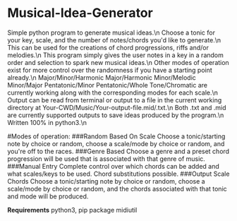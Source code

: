 # Musical-Idea-Generator
Simple python program to generate musical ideas.\n
Choose a tonic for your key, scale, and the number of notes/chords you'd like to generate.\n
This can be used for the creations of chord progressions, riffs and/or melodies.\n
This program simply gives the user notes in a key in a random order and selection to spark new musical ideas.\n
Other modes of operation exist for more control over the randomness if you have a starting point already.\n
Major/Minor/Harmonic Major/Harmonic Minor/Melodic Minor/Major Pentatonic/Minor Pentatonic/Whole Tone/Chromatic are currently working along with the corresponding modes for each scale.\n
Output can be read from terminal or output to a file in the current working directory at Your-CWD/Music/Your-output-file.mid/.txt.\n
Both .txt and .mid are currently supported outputs to save ideas produced by the program.\n
Written 100% in python3.\n

#Modes of operation:
###Random Based On Scale
Choose a tonic/starting note by choice or random, choose a scale/mode by choice or random, and you're off to the races.
###Genre Based
Choose a genre and a preset chord progression will be used that is associated with that genre of music.
###Manual Entry
Complete control over which chords can be added and what scales/keys to be used. Chord substitutions possible.
###Output Scale Chords
Choose a tonic/starting note by choice or random, choose a scale/mode by choice or random, and the chords associated with that tonic and mode will be produced.


**Requirements**
python3,
pip package midiutil
